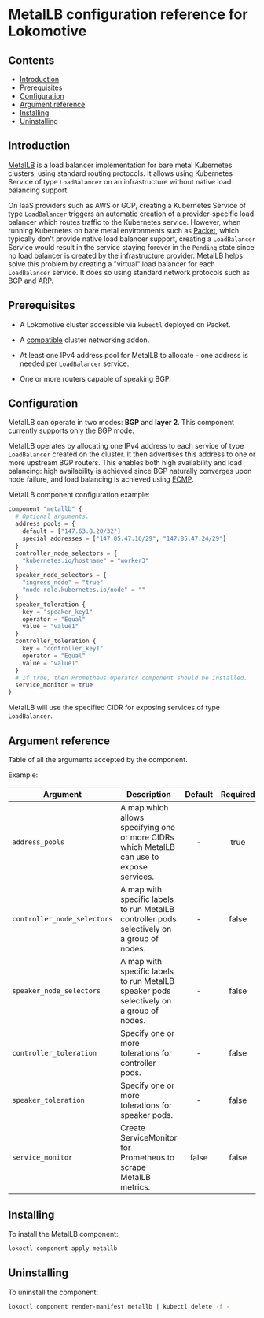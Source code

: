 # MetalLB configuration reference for Lokomotive

## Contents

* [Introduction](#introduction)
* [Prerequisites](#prerequisites)
* [Configuration](#configuration)
* [Argument reference](#argument-reference)
* [Installing](#installing)
* [Uninstalling](#uninstalling)

## Introduction

[MetalLB](https://metallb.universe.tf/) is a load balancer implementation for bare metal Kubernetes
clusters, using standard routing protocols. It allows using Kubernetes Service of type `LoadBalancer`
on an infrastructure without native load balancing support.

On IaaS providers such as AWS or GCP, creating a Kubernetes Service of type `LoadBalancer` triggers an
automatic creation of a provider-specific load balancer which routes traffic to the Kubernetes service.
However, when running Kubernetes on bare metal environments such as [Packet](https://www.packet.com/),
which typically don't provide native load balancer support, creating a `LoadBalancer` Service would
result in the service staying forever in the `Pending` state since no load balancer is created by
the infrastructure provider. MetalLB helps solve this problem by creating a "virtual" load balancer
for each `LoadBalancer` service. It does so using standard network protocols such as BGP and ARP.

## Prerequisites

* A Lokomotive cluster accessible via `kubectl` deployed on Packet.

* A [compatible](https://metallb.universe.tf/installation/network-addons/) cluster networking addon.

* At least one IPv4 address pool for MetalLB to allocate - one address is needed per `LoadBalancer` service.

* One or more routers capable of speaking BGP.

## Configuration

MetalLB can operate in two modes: **BGP** and **layer 2**. This component currently supports only
the BGP mode.

MetalLB operates by allocating one IPv4 address to each service of type `LoadBalancer` created on
the cluster. It then advertises this address to one or more upstream BGP routers. This enables both
high availability and load balancing: high availability is achieved since BGP naturally converges
upon node failure, and load balancing is achieved using
[ECMP](https://en.wikipedia.org/wiki/Equal-cost_multi-path_routing).


MetalLB component configuration example:

```tf
component "metallb" {
  # Optional arguments.
  address_pools = {
    default = ["147.63.8.20/32"]
    special_addresses = ["147.85.47.16/29", "147.85.47.24/29"]
  }
  controller_node_selectors = {
    "kubernetes.io/hostname" = "worker3"
  }
  speaker_node_selectors = {
    "ingress_node" = "true"
    "node-role.kubernetes.io/node" = ""
  }
  speaker_toleration {
    key = "speaker_key1"
    operator = "Equal"
    value = "value1"
  }
  controller_toleration {
    key = "controller_key1"
    operator = "Equal"
    value = "value1"
  }
  # If true, then Prometheus Operator component should be installed.
  service_monitor = true
}
```

MetalLB will use the specified CIDR for exposing services of type `LoadBalancer`.

## Argument reference

Table of all the arguments accepted by the component.

Example:

| Argument                    | Description                                                                                | Default | Required |
|-----------------------------|--------------------------------------------------------------------------------------------|:-------:|:--------:|
| `address_pools`             | A map which allows specifying one or more CIDRs which MetalLB can use to expose services.  | -       | true     |
| `controller_node_selectors` | A map with specific labels to run MetalLB controller pods selectively on a group of nodes. | -       | false    |
| `speaker_node_selectors`    | A map with specific labels to run MetalLB speaker pods selectively on a group of nodes.    | -       | false    |
| `controller_toleration`     | Specify one or more tolerations for controller pods.                                       | -       | false    |
| `speaker_toleration`        | Specify one or more tolerations for speaker pods.                                          | -       | false    |
| `service_monitor`           | Create ServiceMonitor for Prometheus to scrape MetalLB metrics.                            | false   | false    |

## Installing

To install the MetalLB component:

```bash
lokoctl component apply metallb
```
## Uninstalling

To uninstall the component:

```bash
lokoctl component render-manifest metallb | kubectl delete -f -
```
